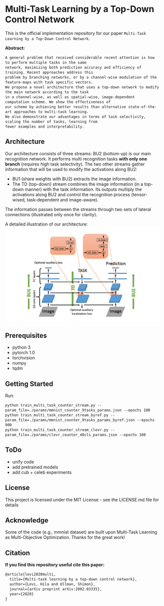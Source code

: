 # Multi-Task Learning by a Top-Down Control Network
This is the official implementation repository for our paper  `Multi-Task Learning by a Top-Down Control Network`.

**Abstract:**
```
A general problem that received considerable recent attention is how to perform multiple tasks in the same
network, maximizing both prediction accuracy and efficiency of training. Recent approaches address this
problem by branching networks, or by a channel-wise modulation of the feature-maps with task specific vectors. 
We propose a novel architecture that uses a top-down network to modify the main network according to the task
in a channel-wise, as well as spatial-wise, image-dependent computation scheme. We show the effectiveness of
our scheme by achieving better results than alternative state-of-the-art approaches to multi-task learning. 
We also demonstrate our advantages in terms of task selectivity, scaling the number of tasks, learning from
fewer examples and interpretability.
```
## Architecture
Our architecture consists of three streams: BU2 (bottom-up) is our main recognition network. It performs multi recognition tasks **with only one branch** (requires high task selectivity). The two other streams gather information that will be used to modify the activations along BU2: 
- BU1 (share weights with BU2) extracts the image information. 
- The TD (top-down) stream combines the image information (in a top-down manner) with the task information. Its outputs multiply the activations along BU2 and control the recognition process (tensor-wised, task-dependent and image-aware).

The information passes between the streams through two sets of lateral connections (illustrated only once for clarity).

A detailed illustration of our architecture: ![:](https://github.com/barakhi/TD_MultiTask/blob/master/images/detailed_arch__.png)


## Prerequisites
- python 3
- pytorch 1.0 
- torchvision
- numpy
- tqdm

## Getting Started
Run:
```
python train_multi_task_counter_stream.py --param_file=./params/mmnist_counter_9tasks_params.json --epochs 100
python train_multi_task_counter_stream_byref.py --param_file=./params/mmnist_counter_9tasks_params_byref.json --epochs 900
python train_multi_task_counter_stream_clevr.py --param_file=./params/clevr_counter_40cls_params.json --epochs 100
```

## ToDo
- unify code 
- add pretrained models
- add cub + celeb experiments

## License
This project is licensed under the MIT License - see the LICENSE.md file for details

## Acknowledge
Some of the code (e.g., mmnist dataset) are built upon Multi-Task Learning as Multi-Objective Optimization. Thanks for the great work!

## Citation
**If you find this repository useful cite this paper:**
```
@article{levi2020multi,
  title={Multi-task learning by a top-down control network},
  author={Levi, Hila and Ullman, Shimon},
  journal={arXiv preprint arXiv:2002.03335},
  year={2020}
}
```


